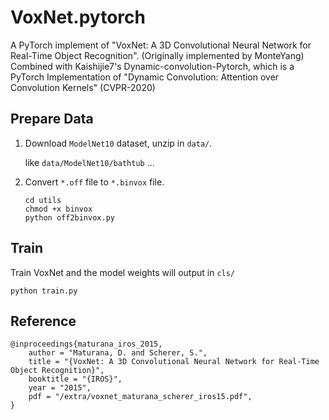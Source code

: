 # VoxNet.pytorch

A PyTorch implement of "VoxNet: A 3D Convolutional Neural Network for Real-Time Object Recognition". (Originally implemented by MonteYang)
Combined with Kaishijie7's Dynamic-convolution-Pytorch, which is a PyTorch Implementation of "Dynamic Convolution: Attention over Convolution Kernels" (CVPR-2020)

## Prepare Data

1. Download `ModelNet10` dataset, unzip in `data/`.

    like `data/ModelNet10/bathtub` ...

2. Convert `*.off` file to `*.binvox` file.
   ```shell
   cd utils
   chmod +x binvox
   python off2binvox.py
   ```

## Train
Train VoxNet and the model weights will output in `cls/`
```shell
python train.py
```

## Reference
```
@inproceedings{maturana_iros_2015,
    author = "Maturana, D. and Scherer, S.",
    title = "{VoxNet: A 3D Convolutional Neural Network for Real-Time Object Recognition}",
    booktitle = "{IROS}",
    year = "2015",
    pdf = "/extra/voxnet_maturana_scherer_iros15.pdf",
}
```
